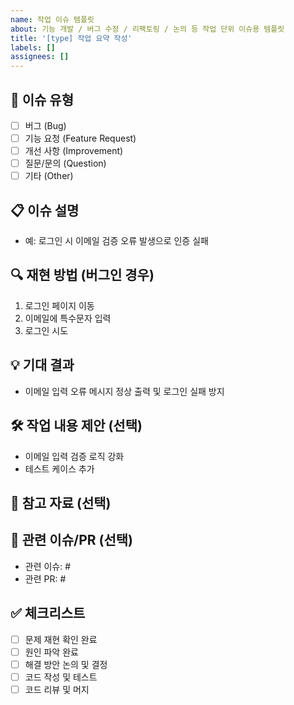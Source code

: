 ```yaml
---
name: 작업 이슈 템플릿
about: 기능 개발 / 버그 수정 / 리팩토링 / 논의 등 작업 단위 이슈용 템플릿
title: '[type] 작업 요약 작성'
labels: []
assignees: []
---
```


<!-- 제목 예시: [버그] 로그인 시 이메일 오류 발생 -->

## 📝 이슈 유형
<!-- 해당 이슈의 유형을 선택해주세요 -->
- [ ] 버그 (Bug)
- [ ] 기능 요청 (Feature Request)
- [ ] 개선 사항 (Improvement)
- [ ] 질문/문의 (Question)
- [ ] 기타 (Other)

## 📋 이슈 설명
<!-- 문제 또는 요청 사항을 구체적으로 작성해주세요 -->
- 예: 로그인 시 이메일 검증 오류 발생으로 인증 실패

## 🔍 재현 방법 (버그인 경우)
<!-- 버그 재현을 위한 단계 작성 -->
1. 로그인 페이지 이동
2. 이메일에 특수문자 입력
3. 로그인 시도

## 💡 기대 결과
<!-- 이슈가 해결되었을 때 기대되는 동작을 작성해주세요 -->
- 이메일 입력 오류 메시지 정상 출력 및 로그인 실패 방지

## 🛠 작업 내용 제안 (선택)
<!-- 이슈 해결을 위한 작업 내용이나 아이디어가 있다면 작성 -->
- 이메일 입력 검증 로직 강화
- 테스트 케이스 추가

## 📸 참고 자료 (선택)
<!-- 오류 로그, 스크린샷 등 참고할만한 자료 첨부 -->

## 🔗 관련 이슈/PR (선택)
- 관련 이슈: #
- 관련 PR: #

## ✅ 체크리스트
- [ ] 문제 재현 확인 완료
- [ ] 원인 파악 완료
- [ ] 해결 방안 논의 및 결정
- [ ] 코드 작성 및 테스트
- [ ] 코드 리뷰 및 머지
